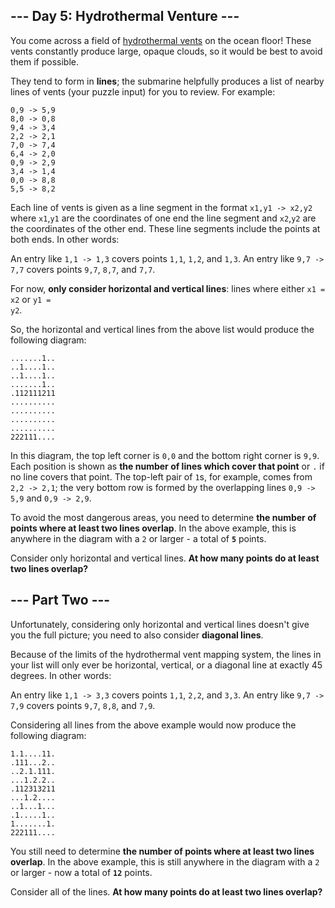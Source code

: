 ## --- Day 5: Hydrothermal Venture ---
You come across a field of [hydrothermal vents](https://en.wikipedia.org/wiki/Hydrothermal_vent) on the ocean floor! These vents constantly produce large, opaque clouds, so it would be best to avoid them if possible.

They tend to form in **lines**; the submarine helpfully produces a list of nearby lines of vents (your puzzle input) for you to review. For example:

```
0,9 -> 5,9
8,0 -> 0,8
9,4 -> 3,4
2,2 -> 2,1
7,0 -> 7,4
6,4 -> 2,0
0,9 -> 2,9
3,4 -> 1,4
0,0 -> 8,8
5,5 -> 8,2
```

Each line of vents is given as a line segment in the format <code>x1,y1 -> x2,y2</code> where <code>x1</code>,<code>y1</code> are the coordinates of one end the line segment and <code>x2</code>,<code>y2</code> are the coordinates of the other end. These line segments include the points at both ends. In other words:


An entry like <code>1,1 -> 1,3</code> covers points <code>1,1</code>, <code>1,2</code>, and <code>1,3</code>.
An entry like <code>9,7 -> 7,7</code> covers points <code>9,7</code>, <code>8,7</code>, and <code>7,7</code>.

For now, **only consider horizontal and vertical lines**: lines where either <code>x1 = x2</code> or <code>y1 = y2</code>.

So, the horizontal and vertical lines from the above list would produce the following diagram:

```
.......1..
..1....1..
..1....1..
.......1..
.112111211
..........
..........
..........
..........
222111....
```

In this diagram, the top left corner is <code>0,0</code> and the bottom right corner is <code>9,9</code>. Each position is shown as **the number of lines which cover that point** or <code>.</code> if no line covers that point. The top-left pair of <code>1</code>s, for example, comes from <code>2,2 -> 2,1</code>; the very bottom row is formed by the overlapping lines <code>0,9 -> 5,9</code> and <code>0,9 -> 2,9</code>.

To avoid the most dangerous areas, you need to determine **the number of points where at least two lines overlap**. In the above example, this is anywhere in the diagram with a <code>2</code> or larger - a total of <code>**5**</code> points.

Consider only horizontal and vertical lines. **At how many points do at least two lines overlap?**


## --- Part Two ---
Unfortunately, considering only horizontal and vertical lines doesn't give you the full picture; you need to also consider **diagonal lines**.

Because of the limits of the hydrothermal vent mapping system, the lines in your list will only ever be horizontal, vertical, or a diagonal line at exactly 45 degrees. In other words:


An entry like <code>1,1 -> 3,3</code> covers points <code>1,1</code>, <code>2,2</code>, and <code>3,3</code>.
An entry like <code>9,7 -> 7,9</code> covers points <code>9,7</code>, <code>8,8</code>, and <code>7,9</code>.

Considering all lines from the above example would now produce the following diagram:

```
1.1....11.
.111...2..
..2.1.111.
...1.2.2..
.112313211
...1.2....
..1...1...
.1.....1..
1.......1.
222111....
```

You still need to determine **the number of points where at least two lines overlap**. In the above example, this is still anywhere in the diagram with a <code>2</code> or larger - now a total of <code>**12**</code> points.

Consider all of the lines. **At how many points do at least two lines overlap?**

